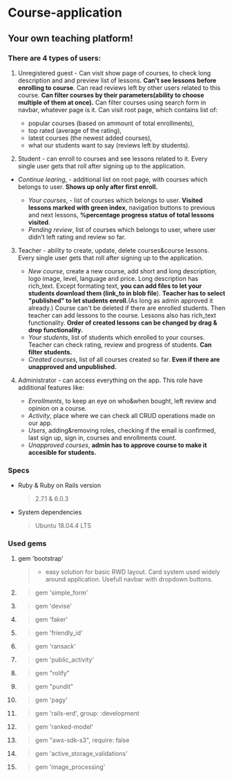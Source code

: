 # Course-application

## Your own teaching platform! 


### There are 4 types of users:

1. Unregistered guest -   Can visit show page of courses, to check long description and and preview list of lessons. **Can't see lessons before enrolling to course**. Can read reviews left by other users related to this course. **Can filter courses by their parameters(ability to choose multiple of them at once).** Can filter courses using search form in navbar, whatever page is it.
Can visit root page, which contains list of: 
   - popular courses (based on ammount of total enrollments),
   - top rated (average of the rating),
   - latest courses (the newest added courses),
   - what our students want to say (reviews left by students).
  
2. Student - can enroll to courses and see lessons related to it. Every single user gets that roll after signing up to the application.
  * *Continue learing*, - additional list on root page, with courses which belongs to user. **Shows up only after first enroll.**
  
    - *Your courses*, - list of courses which belongs to user. **Visited lessons marked with green index**, navigation buttons to previous and next lessons,  **%percentage progress status of total lessons visited**.
    - *Pending review*, list of courses which belongs to user, where user didn't left rating and review so far. 
  
3. Teacher  - ability to create, update, delete courses&course lessons. Every single user gets that roll after signing up to the application.
    - *New course*, create a new course, add short and long description, logo image, level, language and price. Long description has rich_text. Except formating text, **you can add files to let your students download them (link_to in blob file**). **Teacher has to select "published" to let students enroll.**(As long as admin approved it already.) Course can't be deleted if there are enrolled students. Then teacher can add lessons to the course. Lessons also has rich_text functionality. **Order of created lessons can be changed by drag & drop functionality.**
    - *Your students*, list of students which enrolled to your courses. Teacher can check rating, review and progress of students. **Can filter students.**
    - *Created courses*, list of all courses created so far. **Even if there are unapproved and unpublished.**
  
4. Administrator - can access everything on the app. This role have additional features like:
    - *Enrollments*, to keep an eye on who&when bought, left review and opinion on a course.
    - *Activity*, place where we can check all CRUD operations made on our app.
    - *Users*, adding&removing roles, checking if the email is confirmed, last sign up, sign in, courses and enrollments count.
    - *Unapproved courses*, **admin has to approve course to make it accesible for students.**


### Specs

* Ruby & Ruby on Rails version
  > 2.7.1 & 6.0.3 

* System dependencies
  > Ubuntu 18.04.4 LTS


### Used gems

1. gem 'bootstrap' 
   > - easy solution for basic RWD layout. Card system used widely around application. Usefull navbar with dropdown buttons.

2. > gem 'simple_form'
3. > gem 'devise'
4. > gem 'faker'
5. > gem 'friendly_id'
6. > gem 'ransack'
7. > gem 'public_activity'
8. > gem "rolify"
9. > gem "pundit"
10. > gem 'pagy'
11. > gem 'rails-erd', group: :development
12. > gem 'ranked-model'
13. > gem "aws-sdk-s3", require: false
14. > gem 'active_storage_validations'
15. > gem 'image_processing'

